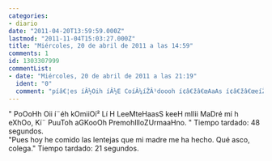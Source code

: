 ```yaml
---
categories:
- diario
date: "2011-04-20T13:59:59.000Z"
lastmod: "2011-11-04T15:03:27.000Z"
title: "Miércoles, 20 de abril de 2011 a las 14:59"
comments: 1
id: 1303307999
commentList:
- date: "Miércoles, 20 de abril de 2011 a las 21:19"
  ident: "0"
  comment: "píâ€¦es íÂ½Oih íÂ½E CoíÂ¼íŽÂ¹doooh í¢â€žâ€œAaAs í¢â€žâ€œeíŽÂ·í‘â€šEeEjaS kq íÂ¼íŽÂ¹  íÂ¼aíÂ¼AaA  íÂ¼eee íÂ½ah íÂ½eeeíƒ\"O. Ké asco, cOí¢â€žâ€œega. - Tiempo tardado 1.6 segundos (Copiar y pegar en el chonizador...)\n\nEsta claro que no se puede ser cani manualmente...\n\nPD: Si tardaste 21 segundos en escribir \"Pues hoy he comido las lentejas que mi madre me ha hecho, que asco, colega.\" tienes que practicar un poco mas con el teclado.. ;)"
---
```


" PoOoHh Oii í¨éh kOmiiOí² Lí H LeeMteHaasS keeH mIIii MaDré mí h eXhOo, Kí¨ PuuToh aGKooOh PremohIlloZUrmaaHno. " Tiempo tardado: 48 segundos.  
"Pues hoy he comido las lentejas que mi madre me ha hecho. Qué asco, colega." Tiempo tardado: 21 segundos.